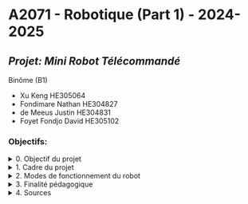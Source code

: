 # A2071 - Robotique (Part 1) - 2024-2025



## *Projet: Mini Robot Télécommandé*

Binôme (B1)
- Xu Keng HE305064
- Fondimare Nathan HE304827
- de Meeus Justin HE304831
- Foyet Fondjo David HE305102

### Objectifs:
<!---0------------------------------------------------------>
<!---------------------------------------------------------->

<details>
<summary>0. Objectif du projet</summary>

- Concevoir, construire et programmer un robot mobile radiocommandé.
- Le robot devra effectuer des mouvements, éviter des obstacles et exécuter des tâches simples.


</details>


<!--------------1------------------------------------------->
<!---------------------------------------------------------->

<details>
<summary>1. Cadre du projet</summary>

- Réalisé par des étudiants durant le deuxième quadrimestre.
- Travail en classe (séances présentielles) et à domicile.
- Acquisition de compétences en :
  - Conception mécanique
  - Électronique
  - Programmation
  - Automatisation

</details>


<!---2------------------------------------------------------>
<!---------------------------------------------------------->

<details>
<summary>2. Modes de fonctionnement du robot</summary>

- Mode manuel
    - Contrôle à distance via une télécommande.

- Mode autonome
    - Détection et évitement des obstacles grâce à des capteurs embarqués.
    - Mise en œuvre d’algorithmes d’évitement intelligents.
</details>

<!--- TESTS------------------------------------------------->
<!---------------------------------------------------------->

<details>
<summary>3. Finalité pédagogique</summary>

- Exploration des principes de télécommande et d’automatisation.
- Compréhension approfondie des concepts de robotique et d’intelligence embarquée.
- Définition des spécifications et fonctionnalités en fonction des deux modes de fonctionnement.

</details>


<!--- CONTROLES--------------------------------------------->
<!---------------------------------------------------------->


<details>
<summary>4. Sources</summary>


SparkFun Electronics. HC-SR04 Ultrasonic Sensor Datasheet. Auteur inconnu. [PDF en ligne]. Disponible sur : (consulté le 6 janvier 2025).
'''
https://cdn.sparkfun.com/datasheets/Sensors/Proximity/HCSR04.pdf
'''
Wikipédia. Ultrason. [En ligne]. Disponible sur : (consulté le 6 janvier 2025).
'''
https://fr.wikipedia.org/wiki/Ultrason
'''
Ducros, Christian. Les 3 raisons de la programmation asynchrone. [Vidéo en ligne]. Disponible sur : (consulté le 6 janvier 2025).
'''
https://www.youtube.com/watch?v=GzPktikU_PI
'''



** **

</details>

<!---------------------------------------------------------->





